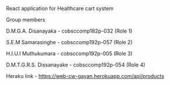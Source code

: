 React application for Healthcare cart system

Group members 

D.M.G.A. Disanayaka - cobsccomp182p-032 (Role 1)

S.E.M Samarasinghe - cobsccomp192p-057 (Role 2)


H.I.U.I Muthukumara - cobsccomp192p-005 (Role 3)

D.M.T.G.R.S. Dissanayake - cobsccomp192p-054 (Role 4)


Heraku link - https://web-cw-gayan.herokuapp.com/api/products
